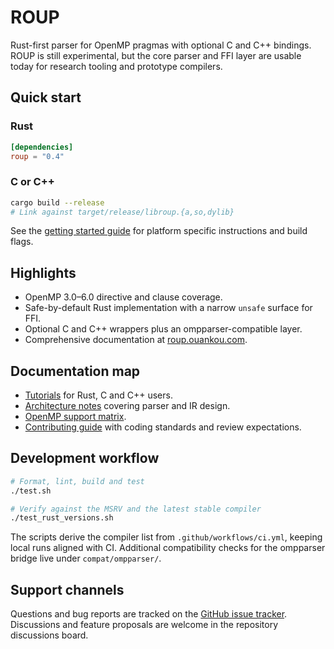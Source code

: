 # ROUP

Rust-first parser for OpenMP pragmas with optional C and C++ bindings. ROUP is still experimental, but the core parser and FFI
layer are usable today for research tooling and prototype compilers.

## Quick start

### Rust
```toml
[dependencies]
roup = "0.4"
```

### C or C++
```bash
cargo build --release
# Link against target/release/libroup.{a,so,dylib}
```

See the [getting started guide](https://roup.ouankou.com/getting-started.html) for platform specific instructions and build
flags.

## Highlights

- OpenMP 3.0–6.0 directive and clause coverage.
- Safe-by-default Rust implementation with a narrow `unsafe` surface for FFI.
- Optional C and C++ wrappers plus an ompparser-compatible layer.
- Comprehensive documentation at [roup.ouankou.com](https://roup.ouankou.com).

## Documentation map

- [Tutorials](https://roup.ouankou.com/rust-tutorial.html) for Rust, C and C++ users.
- [Architecture notes](https://roup.ouankou.com/architecture.html) covering parser and IR design.
- [OpenMP support matrix](https://roup.ouankou.com/openmp-support.html).
- [Contributing guide](https://roup.ouankou.com/contributing.html) with coding standards and review expectations.

## Development workflow

```bash
# Format, lint, build and test
./test.sh

# Verify against the MSRV and the latest stable compiler
./test_rust_versions.sh
```

The scripts derive the compiler list from `.github/workflows/ci.yml`, keeping local runs aligned with CI. Additional compatibility
checks for the ompparser bridge live under `compat/ompparser/`.

## Support channels

Questions and bug reports are tracked on the [GitHub issue tracker](https://github.com/ouankou/roup/issues). Discussions and
feature proposals are welcome in the repository discussions board.

